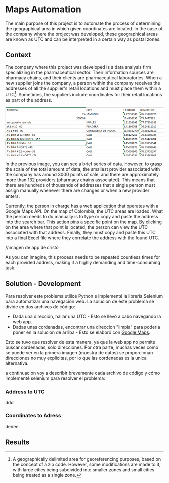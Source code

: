 # Maps Automation
The main purpose of this project is to automate the process of determining the geographical area in which given coordinates are located. In the case of the company where the project was developed, these geographical areas are known as UTC and can be interpreted in a certain way as postal zones.

## Context
The company where this project was developed is a data analysis firm specializing in the pharmaceutical sector. Their information sources are pharmacy chains, and their clients are pharmaceutical laboratories. When a new supplier joins the company, a person within the company receives the addresses of all the supplier's retail locations and must place them within a UTC[^1]. Sometimes, the suppliers include coordinates for their retail locations as part of the address.

![initialData](https://github.com/cristiancavelasquez/Maps_Automation/blob/1027b61c1fc6bdacc9b60a44f6faaed0a4a7919a/Screenhot_folder/Captura%20de%20pantalla%202023-10-19%20145322.png)

In the previous image, you can see a brief series of data. However, to grasp the scale of the total amount of data, the smallest provider associated with the company has around 3000 points of sale, and there are approximately more than 132 providers (pharmacy chains associated). This means that there are hundreds of thousands of addresses that a single person must assign manually whenever there are changes or when a new provider enters.

Currently, the person in charge has a web application that operates with a Google Maps API. On the map of Colombia, the UTC areas are loaded. What the person needs to do manually is to type or copy and paste the address into the search bar. This action pins a specific point on the map. By clicking on the area where that point is located, the person can view the UTC associated with that address. Finally, they must copy and paste this UTC into a final Excel file where they correlate the address with the found UTC.

//imagen de app de cristo

As you can imagine, this process needs to be repeated countless times for each provided address, making it a highly demanding and time-consuming task.


## Solution - Development

Para resolver este problema utilicé Python e implementé la libreria Selenium para automatizar una navegación web. La solucion de este problema se divide en dos archivos de código:

  - Dada una dirección, hallar una UTC - Esto se llevó a cabo navegando la web app.
  - Dadas unas cordenadas, encontrar una direccion "limpia" para poderla poner en la solución de arriba - Esto se elaboró con [Google Maps](https://www.google.com/maps).

Esto se tuvo que resolver de esta manera, ya que la web app no permite buscar cordenadas, solo direcciones. Por otra parte, muchas veces como se puede ver en la primera imagen (muestra de datos) se proporcionan direcciones no muy explicitas, por lo que las cordenadas es la unica alternativa.

a continuacion voy a describir brevemente cada archivo de código y cómo implementé selenium para resolver el problema:

### Address to UTC

ddd

### Coordinates to Adress

dedee


## Results


[^1]: A geographically delimited area for georeferencing purposes, based on the concept of a zip code. However, some modifications are made to it, with large cities being subdivided into smaller zones and small cities being treated as a single zone.
